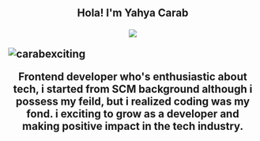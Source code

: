 <h2 align="center">
Hola! I'm Yahya Carab
 
<br/>
<p align="center">
 <a href=""><img src="https://readme-typing-svg.herokuapp.com?color=%2336BCF7&size=16&center=true&vCenter=true&lines=Frontend+Developer+"></a>
</p>
<p align="left"> <img src="https://komarev.com/ghpvc/?username=carabexciting&label=Profile%20views&color=0e75b6&style=flat" alt="carabexciting" /> </p>

 Frontend developer who's enthusiastic about tech, i started from SCM background although i possess my feild, but i realized coding was my fond. i exciting to grow as a developer and making positive impact in the tech industry. 
